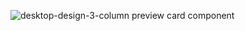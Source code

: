 ![desktop-design-3-column preview card component](https://github.com/Eduard38655/3-column-preview-card-component/assets/93397077/0b056de2-f07f-4160-8685-e024786d152e)
